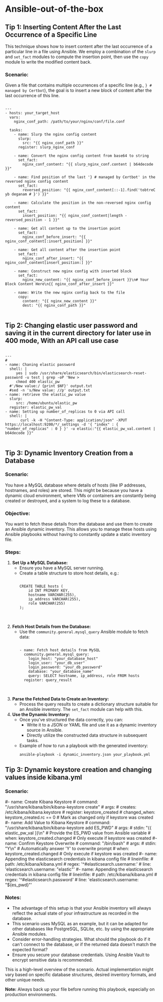 # Ansible-out-of-the-box
<!DOCTYPE html>

<h2>Tip 1: Inserting Content After the Last Occurrence of a Specific Line</h2>
<p>This technique shows how to insert content after the last occurrence of a particular line in a file using Ansible. We employ a combination of the <code>slurp</code> and <code>set_fact</code> modules to compute the insertion point, then use the <code>copy</code> module to write the modified content back.</p>

<h3>Scenario:</h3>
<p>Given a file that contains multiple occurrences of a specific line (e.g., <code>} # managed by Certbot</code>), the goal is to insert a new block of content after the last occurrence of this line.</p>

<pre>
<code>
---
- hosts: your_target_host
  vars:
    nginx_conf_path: /path/to/your/nginx/conf/file.conf

  tasks:
    - name: Slurp the nginx config content
      slurp:
        src: "{{ nginx_conf_path }}"
      register: slurp_nginx_conf

    - name: Convert the nginx config content from base64 to string
      set_fact:
        nginx_conf_content: "{{ slurp_nginx_conf.content | b64decode }}"

    - name: Find position of the last '} # managed by Certbot' in the reversed nginx config content
      set_fact:
        reversed_position: "{{ nginx_conf_content[::-1].find('tobtreC yb deganam # }') }}"

    - name: Calculate the position in the non-reversed nginx config content
      set_fact:
        insert_position: "{{ nginx_conf_content|length - reversed_position - 1 }}"

    - name: Get all content up to the insertion point
      set_fact:
        nginx_conf_before_insert: "{{ nginx_conf_content[:insert_position] }}"

    - name: Get all content after the insertion point
      set_fact:
        nginx_conf_after_insert: "{{ nginx_conf_content[insert_position:] }}"

    - name: Construct new nginx config with inserted block
      set_fact:
        nginx_new_content: "{{ nginx_conf_before_insert }}\n# Your Block Content Here\n{{ nginx_conf_after_insert }}"

    - name: Write the new nginx config back to the file
      copy:
        content: "{{ nginx_new_content }}"
        dest: "{{ nginx_conf_path }}"
</code>
</pre>
<h2> Tip 2:  Changing elastic user password and saving it in the current directory for later use in 400 mode, With an API call use case  </h1>
<pre>
<code>
---
#
- name: Chaning elastic password
  shell: |
     yes | sudo /usr/share/elasticsearch/bin/elasticsearch-reset-password -u test | grep -oP 'New >
     chmod 400 elastic_pw
  #'/New value:/ {print $NF}' output.txt
  #sed -n 's/New value: //p' output.txt
- name: retrieve the elastic_pw value
  slurp:
     src: /home/ubuntu/elastic_pw
  register: elastic_pw_val
- name: Setting up number_of_replicas to 0 via API call
  shell: |
       curl -k -H "Content-Type: application/json" -XPUT https://localhost:9200/*/_settings -d '{ "index" : { "number_of_replicas" : 0 } }' -u elastic:"{{ elastic_pw_val.content | b64decode }}"
</code>
</pre>

<h2>Tip 3: Dynamic Inventory Creation from a Database</h2>
<h3>Scenario:</h3>
You have a MySQL database where details of hosts (like IP addresses, hostnames, and roles) are stored. This might be because you have a dynamic cloud environment, where VMs or containers are constantly being created or destroyed, and a system to log these to a database.
</p>

<h3>Objective:</h3>
<p>
You want to fetch these details from the database and use them to create an Ansible dynamic inventory. This allows you to manage these hosts using Ansible playbooks without having to constantly update a static inventory file.
</p>

<h3>Steps:</h3>

<ol>
    <li><strong>Set Up a MySQL Database:</strong>
        <ul>
            <li>Ensure you have a MySQL server running.</li>
            <li>Create a table structure to store host details, e.g.:
            <pre>
<code>
CREATE TABLE hosts (
    id INT PRIMARY KEY,
    hostname VARCHAR(255),
    ip_address VARCHAR(255),
    role VARCHAR(255)
);
</code>
            </pre>
            </li>
        </ul>
    </li>

  <li><strong>Fetch Host Details from the Database:</strong>
        <ul>
            <li>Use the <code>community.general.mysql_query</code> Ansible module to fetch data:
            <pre>
<code>
- name: Fetch host details from MySQL
  community.general.mysql_query:
    login_host: "your_database_host"
    login_user: "your_db_user"
    login_password: "your_db_password"
    database: "your_database_name"
    query: SELECT hostname, ip_address, role FROM hosts
  register: query_result
</code>
            </pre>
            </li>
        </ul>
    </li>

   <li><strong>Parse the Fetched Data to Create an Inventory:</strong>
        <ul>
            <li>Process the query results to create a dictionary structure suitable for an Ansible inventory. The <code>set_fact</code> module can help with this.</li>
        </ul>
    </li>

  <li><strong>Use the Dynamic Inventory:</strong>
        <ul>
            <li>Once you've structured the data correctly, you can:
                <ul>
                    <li>Write it to a JSON or YAML file and use it as a dynamic inventory source in Ansible.</li>
                    <li>Directly utilize the constructed data structure in subsequent tasks.</li>
                </ul>
            </li>
            <li>Example of how to run a playbook with the generated inventory:
            <pre><code>ansible-playbook -i dynamic_inventory.json your_playbook.yml</code></pre>
            </li>
        </ul>
    </li>
</ol>
<h2>Tip 3: Dynamic keystore creation and changing values inside kibana.yml </h2>
<h3>Scenario: </h3>
#- name: Create Kibana Keystore
#  command: "/usr/share/kibana/bin/kibana-keystore create"
#  args:
#      creates: /etc/kibana/kibana.keystore
#  register: keystore_created
#  changed_when: keystore_created.rc == 0  # Mark as changed only if keystore was created
#- name: Add Value to Kibana Keystore
#  command: "/usr/share/kibana/bin/kibana-keystore add ES_PWD"
#  args:
#        stdin: "{{ elastic_pw_val }}\n"  # Provide the ES_PWD value from Ansible variable
#   when: keystore_created.changed  # Only execute if keystore was created
#- name: Confirm Keystore Overwrite
#  command: "/bin/bash"
#  args:
#        stdin: "Y\n"  # Automatically answer 'Y' to overwrite prompt
#  when: keystore_created.changed  # Only execute if keystore was created
#- name: Appending the elasticsearch credentials in kibana config file
#  lineinfile:
#      path: /etc/kibana/kibana.yml
#      regex: '^#elasticsearch.username:'
#      line: 'elasticsearch.username: "elastic"'
#- name: Appending the elasticsearch credentials in kibana config file
#  lineinfile:
#      path: /etc/kibana/kibana.yml
#      regex: '^#elasticsearch.password'
#      line: 'elasticsearch.username: "${es_pwd}"'


<h3>Notes:</h3>
<ul>
    <li>The advantage of this setup is that your Ansible inventory will always reflect the actual state of your infrastructure as recorded in the database.</li>
    <li>This scenario uses MySQL as an example, but it can be adapted for other databases like PostgreSQL, SQLite, etc. by using the appropriate Ansible modules.</li>
    <li>Consider error-handling strategies. What should the playbook do if it can't connect to the database, or if the returned data doesn't match the expected format?</li>
    <li>Ensure you secure your database credentials. Using Ansible Vault to encrypt sensitive data is recommended.</li>
</ul>

<p>This is a high-level overview of the scenario. Actual implementation might vary based on specific database structures, desired inventory formats, and other unique needs.</p>


<p><strong>Note:</strong> Always back up your file before running this playbook, especially on production environments.</p>
